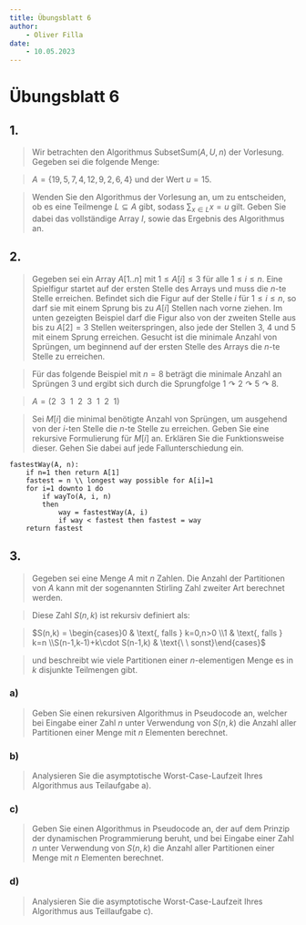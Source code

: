 ```yaml
---
title: Übungsblatt 6
author:
    - Oliver Filla
date:
    - 10.05.2023
---
```

# Übungsblatt 6
## 1.
> Wir betrachten den Algorithmus $\mathrm{SubsetSum}(A, U, n)$ der Vorlesung. Gegeben sei die folgende Menge:

> $A = \{19, 5, 7, 4, 12, 9, 2, 6, 4\}$ und der Wert $u = 15$.

> Wenden Sie den Algorithmus der Vorlesung an, um zu entscheiden, ob es eine Teilmenge $L \subseteq A$ gibt, sodass $\sum_{x\in L} x = u$ gilt. Geben Sie dabei das vollständige Array $I$, sowie das Ergebnis des Algorithmus an.

## 2.
> Gegeben sei ein Array $A[1..n]$ mit $1 \le A[i] \le 3$ für alle $1 \le i \le n$. Eine Spielfigur startet auf der ersten Stelle des Arrays und muss die $n$-te Stelle erreichen. Befindet sich die Figur auf der Stelle $i$ für $1 \le i \le n$, so darf sie mit einem Sprung bis zu $A[i]$ Stellen nach vorne ziehen. Im unten gezeigten Beispiel darf die Figur also von der zweiten Stelle aus bis zu $A[2] = 3$ Stellen weiterspringen, also jede der Stellen $3$, $4$ und $5$ mit einem Sprung erreichen. Gesucht ist die minimale Anzahl von Sprüngen, um beginnend auf der ersten Stelle des Arrays die $n$-te Stelle zu erreichen.

> Für das folgende Beispiel mit $n = 8$ beträgt die minimale Anzahl an Sprüngen $3$ und ergibt sich durch die Sprungfolge $1 \curvearrowright 2 \curvearrowright 5 \curvearrowright 8$.

> $A= (2\ \ 3\ \ 1\ \ 2\ \ 3\ \ 1\ \ 2\ \ 1)$

> Sei $M [i]$ die minimal benötigte Anzahl von Sprüngen, um ausgehend von der $i$-ten Stelle die $n$-te Stelle zu erreichen. Geben Sie eine rekursive Formulierung für $M [i]$ an. Erklären Sie die Funktionsweise dieser. Gehen Sie dabei auf jede Fallunterschiedung ein.

```
fastestWay(A, n):
    if n=1 then return A[1]
    fastest = n \\ longest way possible for A[i]=1
    for i=1 downto 1 do
        if wayTo(A, i, n)
        then
            way = fastestWay(A, i)
            if way < fastest then fastest = way
    return fastest
```

## 3.
> Gegeben sei eine Menge $A$ mit $n$ Zahlen. Die Anzahl der Partitionen von $A$ kann mit der sogenannten Stirling Zahl zweiter Art berechnet werden.

> Diese Zahl $S(n, k)$ ist rekursiv definiert als:

> $S(n,k) = \begin{cases}0 & \text{, falls } k=0,n>0 \\1 & \text{, falls } k=n \\S(n-1,k-1)+k\cdot S(n-1,k) & \text{\ \ sonst}\end{cases}$


> und beschreibt wie viele Partitionen einer $n$-elementigen Menge es in $k$ disjunkte Teilmengen gibt.

### a)
> Geben Sie einen rekursiven Algorithmus in Pseudocode an, welcher bei Eingabe einer Zahl $n$ unter Verwendung von $S(n, k)$ die Anzahl aller Partitionen einer Menge mit $n$ Elementen berechnet.

### b)
> Analysieren Sie die asymptotische Worst-Case-Laufzeit Ihres Algorithmus aus Teilaufgabe a).

### c)
> Geben Sie einen Algorithmus in Pseudocode an, der auf dem Prinzip der dynamischen Programmierung beruht, und bei Eingabe einer Zahl $n$ unter Verwendung von $S(n, k)$ die Anzahl aller Partitionen einer Menge mit $n$ Elementen berechnet.

### d)
> Analysieren Sie die asymptotische Worst-Case-Laufzeit Ihres Algorithmus aus Teillaufgabe c).
